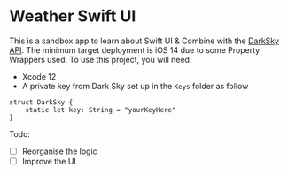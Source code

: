 # Weather Swift UI

This is a sandbox app to learn about Swift UI & Combine with the [DarkSky API](https://darksky.net/dev). The minimum target deployment is iOS 14 due to some Property Wrappers used.
To use this project, you will need:
- Xcode 12
- A private key from Dark Sky set up in the `Keys` folder as follow
```
struct DarkSky {
    static let key: String = "yourKeyHere"
}
```

Todo:
- [ ] Reorganise the logic
- [ ] Improve the UI
